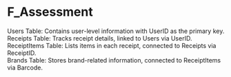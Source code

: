 # F_Assessment


Users Table:  Contains user-level information with UserID as the primary key. <br /> 
Receipts Table: Tracks receipt details, linked to Users via UserID. <br /> 
ReceiptItems Table: Lists items in each receipt, connected to Receipts via ReceiptID. <br /> 
Brands Table: Stores brand-related information, connected to ReceiptItems via Barcode.

